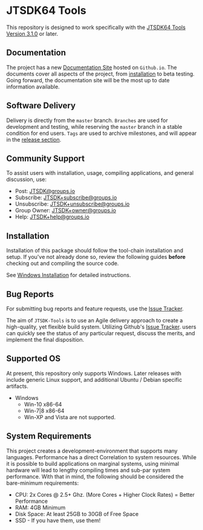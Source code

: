 # JTSDK64 Tools

This repository is designed to work specifically with the
[JTSDK64 Tools Version 3.1.0][] or later.

## Documentation

The project has a new [Documentation Site][] hosted on `Github.io`.
The documents cover all aspects of the project, from
[installation](#installaiton) to beta testing. Going forward, the documentation
site will be the most up to date information available.

## Software Delivery

Delivery is directly from the `master` branch. `Branches` are used for development
and testing, while reserving the `master` branch in a stable condition for end
users. `Tags` are used to archive milestones, and will appear in the
[release section][].

## Community Support

To assist users with installation, usage, compiling applications, and
general discussion, use:

- Post: JTSDK@groups.io
- Subscribe: JTSDK+subscribe@groups.io
- Unsubscribe: JTSDK+unsubscribe@groups.io
- Group Owner: JTSDK+owner@groups.io
- Help: JTSDK+help@groups.io

## Installation

Installation of this package should follow the tool-chain installation and
setup. If you've not already done so, review the following guides **before**
checking out and compiling the source code.

See [Windows Installation][] for detailed instructions.

## Bug Reports

For submitting bug reports and feature requests, use the [Issue Tracker][].

The aim of `JTSDK-Tools` is to use an Agile delivery approach to create a
high-quality, yet flexible build system. Utilizing Github's [Issue Tracker][].
users can quickly see the status of any particular request, discuss the merits,
and implement the final disposition.

## Supported OS

At present, this repository only supports Windows. Later releases with include
generic Linux support, and additional Ubuntu / Debian specific artifacts.

- Windows
  - Win-10 x86-64
  - Win-7|8 x86-64
  - Win-XP and Vista are not supported.

## System Requirements

This project creates a development-environment that supports many languages.
Performance has a direct Correlation to system resources. While it is possible
to build applications on marginal systems, using minimal hardware will lead to
lengthy compiling times and sub-par system performance. With that in
mind, the following should be considered the bare-minimum requirements:

- CPU: 2x Cores @ 2.5+ Ghz. (More Cores + Higher Clock Rates) = Better Performance
- RAM: 4GB Minimum
- Disk Space: At least 25GB to 30GB of Free Space
- SSD - If you have them, use them!

<!--Page Links ---------------------------------------------------------------->
[release section]: https://github.com/KI7MT/jtsdk-tools/releases
[JTSDK64 Tools Version 3.1.0]: https://sourceforge.net/projects/jtsdk/files/win32/3.0.0/release/
[JTSDK64 Tools Website]: https://ki7mt.github.io/jtsdk-tools/
[Issue Tracker]: https://github.com/KI7MT/jtsdk64-tools-scripts/issues
[Documentation Site]: https://ki7mt.github.io/jtsdk64-tools/
[Windows Installation]: https://ki7mt.github.io/jtsdk-tools/windows/Home/